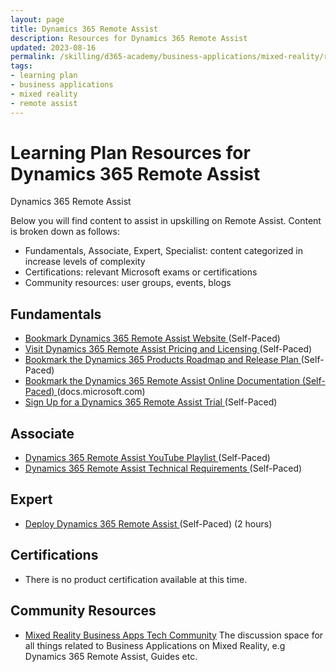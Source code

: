 ```yaml
---
layout: page
title: Dynamics 365 Remote Assist
description: Resources for Dynamics 365 Remote Assist
updated: 2023-08-16
permalink: /skilling/d365-academy/business-applications/mixed-reality/remote-assist
tags:
- learning plan
- business applications
- mixed reality
- remote assist
---
```


# Learning Plan Resources for Dynamics 365 Remote Assist

Dynamics 365 Remote Assist

Below you will find content to assist in upskilling on Remote Assist.  Content is broken down as follows:

* Fundamentals, Associate, Expert, Specialist: content categorized in increase levels of complexity
* Certifications:  relevant Microsoft exams or certifications
* Community resources:  user groups, events, blogs

## Fundamentals

* <a href="https://dynamics.microsoft.com/en-us/mixed-reality/remote-assist/" target="_blank">Bookmark Dynamics 365 Remote Assist Website </a> (Self-Paced)
* <a href="https://dynamics.microsoft.com/en-us/mixed-reality/remote-assist/pricing/" target="_blank">Visit Dynamics 365 Remote Assist Pricing and Licensing </a> (Self-Paced)
* <a href="https://releaseplans.microsoft.com/en-US/" target="_blank">Bookmark the Dynamics 365 Products Roadmap and Release Plan </a> (Self-Paced)
* <a href="https://learn.microsoft.com/en-us/dynamics365/mixed-reality/remote-assist/ra-overview/" target="_blank">Bookmark the Dynamics 365 Remote Assist Online Documentation (Self-Paced) </a> (docs.microsoft.com)
* <a href="https://learn.microsoft.com/en-us/dynamics365/mixed-reality/remote-assist/try-remote-assist" target="_blank">Sign Up for a Dynamics 365 Remote Assist Trial </a> (Self-Paced)

## Associate

* <a href="https://www.youtube.com/playlist?list=PLcakwueIHoT-tzLiqMA_kIDQaYLS9K_AU" target="_blank">Dynamics 365 Remote Assist YouTube Playlist </a> (Self-Paced)
* <a href="https://learn.microsoft.com/en-us/dynamics365/mixed-reality/remote-assist/requirements?source=recommendations/" target="_blank">Dynamics 365 Remote Assist Technical Requirements </a> (Self-Paced)

## Expert

* <a href="https://learn.microsoft.com/en-us/dynamics365/mixed-reality/remote-assist/deploy-remote-assist" target="_blank">Deploy Dynamics 365 Remote Assist </a> (Self-Paced) (2 hours)
  
## Certifications

* There is no product certification available at this time.

## Community Resources

* [Mixed Reality Business Apps Tech Community](https://techcommunity.microsoft.com/t5/mixed-reality-business-apps/bd-p/MixedRealityBusinessApps) The discussion space for all things related to Business Applications on Mixed Reality, e.g Dynamics 365 Remote Assist, Guides etc.


   


